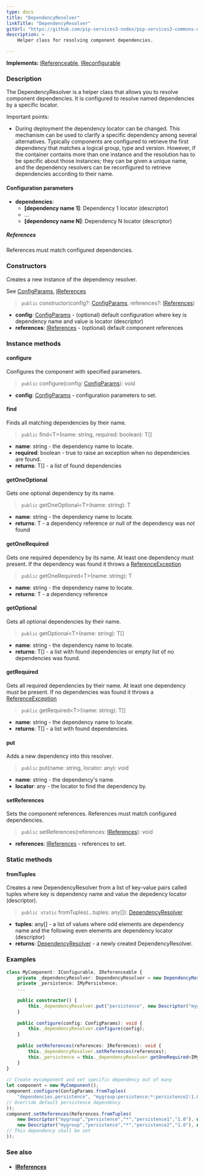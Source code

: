 ```yaml
---
type: docs
title: "DependencyResolver"
linkTitle: "DependencyResolver"
gitUrl: "https://github.com/pip-services3-nodex/pip-services3-commons-nodex"
description: >
    Helper class for resolving component dependencies.  

---
```


**Implements:** [IReferenceable](../ireferenceable), [IReconfigurable](../../config/ireconfigurable)

### Description
The DependencyResolver is a helper class that allows you to resolve component dependencies. It is configured to resolve named dependencies by a specific locator.  

Important points:

- During deployment the dependency locator can be changed. This mechanism can be used to clarify a specific dependency among several alternatives. Typically components are configured to retrieve the first dependency that matches a logical group, type and version. However, if the container contains more than one instance and the resolution has to be specific about those instances; they can be given a unique name, and the dependency resolvers can be reconfigured to retrieve dependencies according to their name.

#### Configuration parameters

- **dependencies**:
    - **[dependency name 1]**: Dependency 1 locator (descriptor)
    - ...
    - **[dependency name N]**: Dependency N locator (descriptor)

##### References

References must match configured dependencies.

### Constructors
Creates a new instance of the dependency resolver.

See [ConfigParams](../../config/config_params), [IReferences](../ireferences)

> `public` constructor(config?: [ConfigParams](../../config/config_params), references?: [IReferences](../ireferences))

- **config**: [ConfigParams](../../config/config_params) - (optional) default configuration where key is dependency name and value is locator (descriptor)
- **references**: [IReferences](../ireferences) - (optional) default component references


### Instance methods

#### configure
Configures the component with specified parameters.

> `public` configure(config: [ConfigParams](../../config/config_params)): void

- **config**: [ConfigParams](../../config/config_params) - configuration parameters to set.

#### find
Finds all matching dependencies by their name.

> `public` find\<T\>(name: string, required: boolean): T[]

- **name**: string - the dependency name to locate.
- **required**: boolean - true to raise an exception when no dependencies are found.
- **returns**: T[] - a list of found dependencies

#### getOneOptional
Gets one optional dependency by its name.

> `public` getOneOptional\<T\>(name: string): T

- **name**: string - the dependency name to locate.
- **returns**: T - a dependency reference or null of the dependency was not found

#### getOneRequired
Gets one required dependency by its name.
At least one dependency must present.
If the dependency was found it throws a [ReferenceException](../reference_exception)

> `public` getOneRequired\<T\>(name: string): T

- **name**: string - the dependency name to locate.
- **returns**: T - a dependency reference

#### getOptional
Gets all optional dependencies by their name.

> `public` getOptional\<T\>(name: string): T[]

- **name**: string - the dependency name to locate.
- **returns**: T[] - a list with found dependencies or empty list of no dependencies was found.

#### getRequired
Gets all required dependencies by their name.
At least one dependency must be present.
If no dependencies was found it throws a [ReferenceException](../reference_exception)

> `public` getRequired\<T\>(name: string): T[]

- **name**: string - the dependency name to locate.
- **returns**: T[] - a list with found dependencies.

#### put
Adds a new dependency into this resolver.

> `public` put(name: string, locator: any): void

- **name**: string - the dependency's name.
- **locator**: any - the locator to find the dependency by.

#### setReferences
Sets the component references. References must match configured dependencies.

> `public` setReferences(references: [IReferences](../ireferences)): void

- **references**: [IReferences](../ireferences) - references to set.

### Static methods

#### fromTuples
Creates a new DependencyResolver from a list of key-value pairs called tuples
where key is dependency name and value the depedency locator (descriptor).

> `public static` fromTuples(...tuples: any[]): [DependencyResolver]()

- **tuples**: any[] - a list of values where odd elements are dependency name and the following even elements are dependency locator (descriptor)
- **returns**: [DependencyResolver]() - a newly created DependencyResolver.

### Examples

```typescript
class MyComponent: IConfigurable, IReferenceable {
    private _dependencyResolver: DependencyResolver = new DependencyResolver();
    private _persistence: IMyPersistence;
    ...
    
    public constructor() {
        this._dependencyResolver.put("persistence", new Descriptor("mygroup", "persistence", "*", "*", "1.0"));
    }
    
    public configure(config: ConfigParams): void {
        this._dependencyResolver.configure(config);
    }  
    
    public setReferences(references: IReferences): void {
        this._dependencyResolver.setReferences(references);
        this._persistence = this._dependencyResolver.getOneRequired<IMyPersistence>("persistence");
    }
}
     
// Create mycomponent and set specific dependency out of many
let component = new MyComponent();
component.configure(ConfigParams.fromTuples(
    "dependencies.persistence", "mygroup:persistence:*:persistence2:1.0" 
// Override default persistence dependency
));
component.setReferences(References.fromTuples(
    new Descriptor("mygroup","persistence","*","persistence1","1.0"), new MyPersistence(),
    new Descriptor("mygroup","persistence","*","persistence2","1.0"), new MyPersistence()  
// This dependency shall be set
));

```

### See also
- #### [IReferences](../ireferences)
